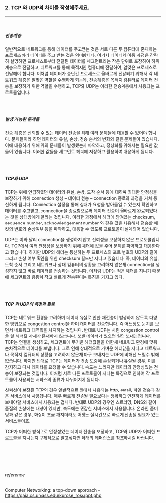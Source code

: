 
### 2. TCP 와 UDP의 차이를 작성해주세요.

------
<br>

##### 전송계층 

 일반적으로 네트워크를 통해 데이터를 주고받는 것은 서로 다른 두 컴퓨터에 존재하는 프로세스끼리 데이터를 주고 받는 것을 의미합니다. 여기서 데이터의 이동 과정을 간략히 설명하면 프로세스로부터 전달된 데이터를 세그먼트라는 작은 단위로 포장하여 하위 계층으로 전달하고, 네트워크를 통해 목적지인 컴퓨터에 전달하여, 알맞은 프로세스로 전달해야 합니다. 이처럼 데이터가 종단간 프로세스로 올바르게 전달되기 위해서 각 네트워크 계층은 알맞은 역할을 수행하게 되는데, 전송계층은 목적지 컴퓨터로 데이터 전송을 보장하기 위한 역할을 수행하고, TCP와 UDP는 이러한 전송계층에서 사용되는 프로토콜입니다.

<br>
<br>

##### 발생 가능한 문제들

 전송 계층은 신뢰할 수 있는 데이터 전송을 위해 여러 문제들에 대응할 수 있어야 합니다. 문제들이라 하면 데이터의 유실, 손상, 전송 순서의 변화와 같은 문제들이 있습니다. 이에 대응하기 위해 위의 문제들이 발생했는지 파악하고, 정상화를 위해서는 필요한 값들이 있습니다. 이러한 값들을 세그먼트 헤더에 저장하고 활용하여 대응하게 됩니다.

<br>
<br>


##### TCP와 UDP

 TCP는 위에 언급하였던 데이터의 유실, 손상, 도착 순서 등에 대하여 최대한 안정성을 보장하기 위해 connection 생성 – 데이터 전송 – connection 종료의 과정을 거쳐 통신하게 됩니다. Connection 설정을 통해 상대가 요청을 받아들일 수 있는지 확인하고 데이터를 주고받고, connection을 종료함으로써 데이터 전송이 올바르게 완료되었다는 것을 상대방에게 알리는 것입니다. 이러한 과정에서 헤더에 담겨있는 checksum, sequence number, acknowledgement number 와 같은 값을 사용해서 전송할 패킷의 번호와 손상여부 등을 파악하고, 대응할 수 있도록 프로토콜이 설계되어 있습니다.

 UDP는 이와 달리 connection을 생성하지 않고 신뢰성을 보장하지 않은 프로토콜입니다. TCP에서 여러 안정성을 보장하기 위해 헤더에 값을 주어 문제를 파악하고 대응한다고 했습니다. 하지만 UDP의 헤더는 통신하는 두 프로세스의 포트 번호와 UDP의 길이 그리고 손상 여부 확인을 위한 checksum 필드만 지니고 있습니다. 즉, 데이터의 유실, 도착 순서 그리고 네트워크나 상대 컴퓨터의 상황을 고려하지 않은채  connection을 생성하지 않고 바로 데이터를 전송하는 것입니다. 이처럼 UDP는 적은 헤더를 지니기 때문에 세그먼트의 용량이 작고 빠르게 전송된다는 특징을 가지고 있다. 


<br>
<br>


##### TCP 와 UDP의 특징과 활용

 TCP는 네트워크 환경을 고려하며 데이터 유실로 인한 재전송이 발생하지 않도록 다양한 방법으로 congestion control을 하며 데이터를 전송합니다. 즉 어느정도 눈치를 보면서 네트워크 대역폭을 차지하는 것입니다. 반대로 UDP는 처럼 congestion control을 할 헤더값 자체가 존재하지 않습니다. 보낼 데이터가 있으면 일단 보내는겁니다.  TCP는 연결을 생성하고,  세그먼트에 무거운 헤더값들을 더한채 네트워크 환경에 맞춰 순차적으로 데이터를 보냅니다. 그로 인해 상대적으로 가벼운 헤더값을 지니고 네트워크나 목적지 컴퓨터의 상황을 고려하지 않은채 마구 보내지는 UDP에 비해선 느릴수 밖에 없습니다. 하지만 반대로 TCP는 데이터가 전송 도중에 손상되거나 유실될 경우, 이를 감지하고 다시 데이터를 요청할 수 있습니다. 속도는 느리지만 데이터의 안정성있는 전송이 보장되는 것입니다. 이처럼 서로 다른 프로토콜이 지니는 특징으로 인하여 각 프로토콜이 사용되는 서비스의 종류가 나뉘어지게 됩니다. 

 신뢰성이 보장된 TCP의 경우 일반적으로 웹에서 사용되는 http, email, 파일 전송과 같은 서비스에서 사용됩니다. 매우 빠르게 전송될 필요보다는 정확하고 안전하게 데이터를 보내야할 서비스에서 사용되는 겁니다. 반대로 UDP의 경우엔 스트리밍, DNS와 같이 품질의 손상에는 내성이 있지만, 속도에는 민감한 서비스에서 사용됩니다. 온라인 줌미팅과 같은 경우, 화질이 조금 깨지더라도 어쨋든 실시간으로 빠르게 전송될 필요가 있는 서비스들이죠. 

 TCP가 어떠한 방식으로 안정성있는 데이터 전송을 보장하고, TCP와 UDP가 어떠한 프로토콜을 지니는지 구체적으로 알고싶다면 아래의 레퍼런스를 참조하시길 바랍니다.




<br>
<br>
<br>
<br>


###### reference

Computer Networking: a top-down approach - https://gaia.cs.umass.edu/kurose_ross/ppt.php
